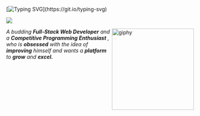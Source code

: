 [![Typing SVG](https://readme-typing-svg.herokuapp.com?font=Architects+Daughter&color=D61355&size=30&lines=Hey!+I'am+Md+Salman!;I'm+a+Web+Developer...;)](https://git.io/typing-svg)

<a href="https://www.youtube.com/watch?v=dQw4w9WgXcQ"><img src="https://user-images.githubusercontent.com/73097560/115834477-dbab4500-a447-11eb-908a-139a6edaec5c.gif"></a>

[<img align='right' src="https://media.giphy.com/media/M9gbBd9nbDrOTu1Mqx/giphy.gif" width="220" alt="giphy">](https://t.me/voko_aleksey)

<em>
    A budding <b>Full-Stack Web Developer</b> and a <b>Competitive Programming Enthusiast</b>&nbsp;,
    <br>who is <b>obsessed</b> with the idea of <b>improving</b> himself and wants a <b>platform</b> to <b>grow</b> and 
    <b>excel.</b>
</em> 
